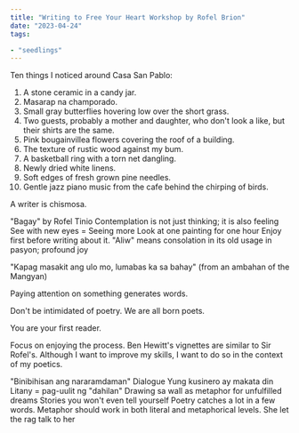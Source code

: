 ```yaml
---
title: "Writing to Free Your Heart Workshop by Rofel Brion"
date: "2023-04-24"
tags:

- "seedlings"
---
```


Ten things I noticed around Casa San Pablo:
1. A stone ceramic in a candy jar.
2. Masarap na champorado.
3. Small gray butterflies hovering low over the short grass.
4. Two guests, probably a mother and daughter, who don't look a like, but their shirts are the same.
5. Pink bougainvillea flowers covering the roof of a building.
6. The texture of rustic wood against my bum.
7. A basketball ring with a torn net dangling.
8. Newly dried white linens.
9. Soft edges of fresh grown pine needles.
10. Gentle jazz piano music from the cafe behind the chirping of birds.

A writer is chismosa.

"Bagay" by Rofel Tinio
Contemplation is not just thinking; it is also feeling
See with new eyes = Seeing more
Look at one painting for one hour
Enjoy first before writing about it.
"Aliw" means consolation in its old usage in pasyon; profound joy

"Kapag masakit ang ulo mo, lumabas ka sa bahay" (from an ambahan of the Mangyan)

Paying attention on something generates words.

Don't be intimidated of poetry. We are all born poets.

You are your first reader.

Focus on enjoying the process. Ben Hewitt's vignettes are similar to Sir Rofel's. Although I want to improve my skills, I want to do so in the context of my poetics.

"Binibihisan ang nararamdaman"
Dialogue
Yung kusinero ay makata din
Litany = pag-uulit ng "dahilan"
Drawing sa wall as metaphor for unfulfilled dreams
Stories you won't even tell yourself
Poetry catches a lot in a few words.
Metaphor should work in both literal and metaphorical levels.
She let the rag talk to her